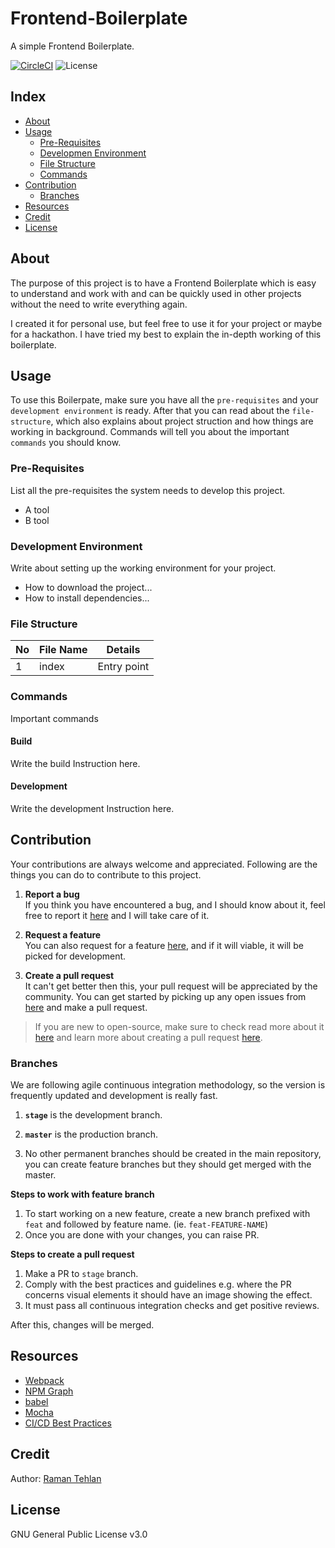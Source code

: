 # Frontend-Boilerplate

A simple Frontend Boilerplate.

[![CircleCI](https://circleci.com/gh/ramantehlan/Frontend-Boilerplate.svg?style=svg)](https://circleci.com/gh/ramantehlan/Frontend-Boilerplate) 
![License](https://img.shields.io/badge/License-GPL%20v3.0-yellowgreen)

## Index

- [About](#about)
- [Usage](#usage)
  - [Pre-Requisites](#pre-requisites)
  - [Developmen Environment](#development-environment)
  - [File Structure](#file-structure)
  - [Commands](#build)  
- [Contribution](#contribution) 
  - [Branches](#branches)
- [Resources](#resources)
- [Credit](#credit)
- [License](#license)

## About

The purpose of this project is to have a Frontend Boilerplate which is easy to understand and work with and can be quickly used in other projects without the need to write everything again. 

I created it for personal use, but feel free to use it for your project or maybe for a hackathon. I have tried my best to explain the in-depth working of this boilerplate.

## Usage

To use this Boilerpate, make sure you have all the `pre-requisites` and your `development environment` is ready. After that you can read about the `file-structure`, which also explains about project struction and how things are working in background. Commands will tell you about the important `commands` you should know. 

### Pre-Requisites
List all the pre-requisites the system needs to develop this project.
- A tool
- B tool

### Development Environment

Write about setting up the working environment for your project.
- How to download the project...
- How to install dependencies...

### File Structure

| No | File Name | Details 
|----|------------|-------|
| 1  | index | Entry point

### Commands
Important commands

#### Build
Write the build Instruction here.

#### Development
Write the development Instruction here.

## Contribution

 Your contributions are always welcome and appreciated. Following are the things you can do to contribute to this project.

 1. **Report a bug** <br>
 If you think you have encountered a bug, and I should know about it, feel free to report it [here](https://github.com/ramantehlan/Frontend-Boilerplate/issues/new) and I will take care of it.

 2. **Request a feature** <br>
 You can also request for a feature [here](https://github.com/ramantehlan/Frontend-Boilerplate/issues/new), and if it will viable, it will be picked for development.  

 3. **Create a pull request** <br>
 It can't get better then this, your pull request will be appreciated by the community. You can get started by picking up any open issues from [here](https://github.com/ramantehlan/Frontend-Boilerplate/issues) and make a pull request.

 > If you are new to open-source, make sure to check read more about it [here](https://www.digitalocean.com/community/tutorial_series/an-introduction-to-open-source) and learn more about creating a pull request [here](https://www.digitalocean.com/community/tutorials/how-to-create-a-pull-request-on-github).

### Branches

We are following agile continuous integration methodology, so the version is frequently updated and development is really fast.

1. **`stage`** is the development branch.

2. **`master`** is the production branch.

3. No other permanent branches should be created in the main repository, you can create feature branches but they should get merged with the master.

**Steps to work with feature branch**

1. To start working on a new feature, create a new branch prefixed with `feat` and followed by feature name. (ie. `feat-FEATURE-NAME`)
2. Once you are done with your changes, you can raise PR.

**Steps to create a pull request**

1. Make a PR to `stage` branch.
2. Comply with the best practices and guidelines e.g. where the PR concerns visual elements it should have an image showing the effect.
3. It must pass all continuous integration checks and get positive reviews.

After this, changes will be merged.

##  Resources
- [Webpack](https://webpack.js.org)
- [NPM Graph](https://www.npm-graph.com/)
- [babel](https://babeljs.io/)
- [Mocha](https://mochajs.org/)
- [CI/CD Best Practices](https://www.digitalocean.com/community/tutorials/an-introduction-to-ci-cd-best-practices)

## Credit

Author: [Raman Tehlan](https://ramantehlan.github.io)

##  License

GNU General Public License v3.0
